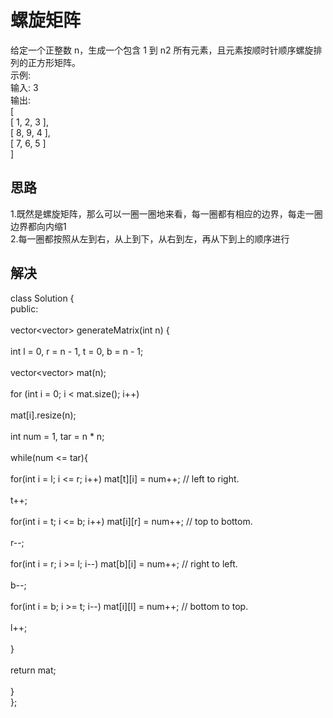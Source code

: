 螺旋矩阵
==
给定一个正整数 n，生成一个包含 1 到 n2 所有元素，且元素按顺时针顺序螺旋排列的正方形矩阵。<br>
示例:<br>
输入: 3<br>
输出:<br>
[<br>
 [ 1, 2, 3 ],<br>
 [ 8, 9, 4 ],<br>
 [ 7, 6, 5 ]<br>
]<br>

思路
--
1.既然是螺旋矩阵，那么可以一圈一圈地来看，每一圈都有相应的边界，每走一圈边界都向内缩1<br>
2.每一圈都按照从左到右，从上到下，从右到左，再从下到上的顺序进行<br>

解决
---
class Solution {<br>
public:<br>    
vector<vector<int>> generateMatrix(int n)   {  <br>      
int l = 0, r = n - 1, t = 0, b = n - 1;    <br>    
vector<vector<int>> mat(n);   <br>     
for (int i = 0; i < mat.size(); i++)    <br>        
mat[i].resize(n);      <br>  
int num = 1, tar = n * n;     <br>   
while(num <= tar){  <br>          
for(int i = l; i <= r; i++) mat[t][i] = num++; // left to right. <br>           
t++; <br>           
for(int i = t; i <= b; i++) mat[i][r] = num++; // top to bottom. <br>           
r--;  <br>          
for(int i = r; i >= l; i--) mat[b][i] = num++; // right to left.<br>            
b--;  <br>          
for(int i = b; i >= t; i--) mat[i][l] = num++; // bottom to top. <br>           
l++;<br>        
} <br>       
return mat; <br>   
}<br>
};<br>


